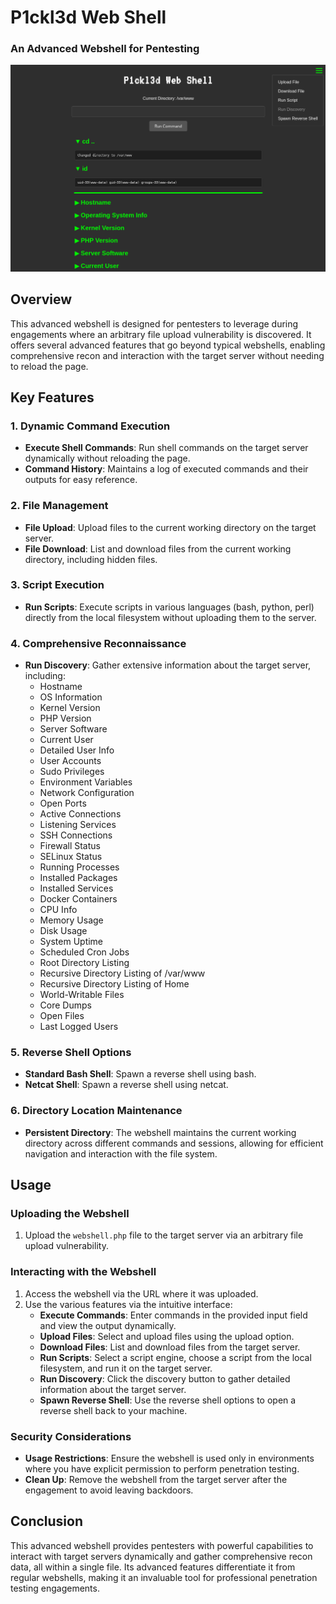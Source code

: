 # P1ckl3d Web Shell

### An Advanced Webshell for Pentesting

![Webshell Screenshot](Screenshot.png)

## Overview

This advanced webshell is designed for pentesters to leverage during engagements where an arbitrary file upload vulnerability is discovered. It offers several advanced features that go beyond typical webshells, enabling comprehensive recon and interaction with the target server without needing to reload the page.

## Key Features

### 1. Dynamic Command Execution
- **Execute Shell Commands**: Run shell commands on the target server dynamically without reloading the page.
- **Command History**: Maintains a log of executed commands and their outputs for easy reference.

### 2. File Management
- **File Upload**: Upload files to the current working directory on the target server.
- **File Download**: List and download files from the current working directory, including hidden files.

### 3. Script Execution
- **Run Scripts**: Execute scripts in various languages (bash, python, perl) directly from the local filesystem without uploading them to the server.

### 4. Comprehensive Reconnaissance
- **Run Discovery**: Gather extensive information about the target server, including:
  - Hostname
  - OS Information
  - Kernel Version
  - PHP Version
  - Server Software
  - Current User
  - Detailed User Info
  - User Accounts
  - Sudo Privileges
  - Environment Variables
  - Network Configuration
  - Open Ports
  - Active Connections
  - Listening Services
  - SSH Connections
  - Firewall Status
  - SELinux Status
  - Running Processes
  - Installed Packages
  - Installed Services
  - Docker Containers
  - CPU Info
  - Memory Usage
  - Disk Usage
  - System Uptime
  - Scheduled Cron Jobs
  - Root Directory Listing
  - Recursive Directory Listing of /var/www
  - Recursive Directory Listing of Home
  - World-Writable Files
  - Core Dumps
  - Open Files
  - Last Logged Users

### 5. Reverse Shell Options
- **Standard Bash Shell**: Spawn a reverse shell using bash.
- **Netcat Shell**: Spawn a reverse shell using netcat.

### 6. Directory Location Maintenance
- **Persistent Directory**: The webshell maintains the current working directory across different commands and sessions, allowing for efficient navigation and interaction with the file system.

## Usage

### Uploading the Webshell
1. Upload the `webshell.php` file to the target server via an arbitrary file upload vulnerability.

### Interacting with the Webshell
1. Access the webshell via the URL where it was uploaded.
2. Use the various features via the intuitive interface:
   - **Execute Commands**: Enter commands in the provided input field and view the output dynamically.
   - **Upload Files**: Select and upload files using the upload option.
   - **Download Files**: List and download files from the target server.
   - **Run Scripts**: Select a script engine, choose a script from the local filesystem, and run it on the target server.
   - **Run Discovery**: Click the discovery button to gather detailed information about the target server.
   - **Spawn Reverse Shell**: Use the reverse shell options to open a reverse shell back to your machine.

### Security Considerations
- **Usage Restrictions**: Ensure the webshell is used only in environments where you have explicit permission to perform penetration testing.
- **Clean Up**: Remove the webshell from the target server after the engagement to avoid leaving backdoors.

## Conclusion

This advanced webshell provides pentesters with powerful capabilities to interact with target servers dynamically and gather comprehensive recon data, all within a single file. Its advanced features differentiate it from regular webshells, making it an invaluable tool for professional penetration testing engagements.

